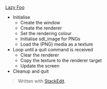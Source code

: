 [Lazy Foo](https://lazyfoo.net/tutorials/SDL/07_texture_loading_and_rendering/index.php)

 - Initialise
   - Create the window
   - Create the renderer
   - Set the rendering colour
   - Initialise sdl_image for PNGs
   - Load the (PNG) media as a texture
 - Loop until a quit command is received
    - Clear the renderer
    - Copy the texture to the renderer target
    - Update the screen
 - Cleanup and quit

> Written with [StackEdit](https://stackedit.io/).